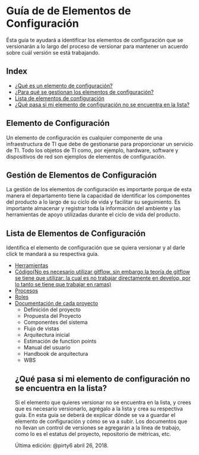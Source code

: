 # Guía de de Elementos de Configuración
Ésta guía te ayudará a identificar los elementos de configuración que se versionarán a lo largo del proceso  de versionar para mantener un acuerdo sobre cuál versión se está trabajando. 

## Index
* [¿Qué es un elemento de configuración?](#Elemento)
* [¿Para qué se gestionan los elementos de configuración?](#Gestion)
* [Lista de elementos de configuración](#Lista)
* [¿Qué pasa si mi elemento de configuración no se encuentra en la lista?](#No)

<a id="Elemento"></a>
## Elemento de Configuración
Un elemento de configuración es cualquier componente de una infraestructura de TI que debe de gestionarse para proporcionar un servicio de TI. Todo los objetos de TI como, por ejemplo, hardware, software y dispositivos de red son ejemplos de elementos de configuración.

<a id="Gestion"></a>
## Gestión de Elementos de Configuración
La gestión de los elementos de configuración es importante porque de esta manera el departamento tiene la capacidad de identificar los componentes del producto a lo largo de su ciclo de vida y facilitar su seguimiento. Es importante almacenar y registrar toda la información del ambiente y las herramientas de apoyo utilizadas durante el ciclo de vida del producto.


<a id="Lista"></a>
## Lista de Elementos de Configuración
Identifica el elemento de configuración que se quiera versionar y al darle click te mandará a su respectiva guía.
<ul>
 <li>
  <a href="https://github.com/CaveLabs-1/Wiki/blob/master/Configuracion/Guias/Guia%20Herramientas.md">
   Herramientas
  </a>
 </li>
 <li>
  <a href="https://support.gitkraken.com/git-workflows-and-extensions/git-flow">
   Código(No es necesario utilizar gitflow, sin embargo la teoría de gitflow se tiene que utilizar: la cual es no trabajar directamente en develop, por lo tanto se tiene que trabajar en ramas)
  </a>
 </li>
 <li>
  <a href="https://github.com/CaveLabs-1/Wiki/blob/master/Configuracion/Guias/Guia%20Procesos.md">
   Procesos
  </a>
 </li>
 <li>
  <a href="https://github.com/CaveLabs-1/Wiki/blob/master/Configuracion/Guias/Guia%20Roles.md">
   Roles
  </a>
 </li>
 <li>
  <a href="https://github.com/CaveLabs-1/Wiki/blob/master/Configuracion/Guias/Guia%20Proyecto.md">
   Documentación de cada proyecto
  </a>
  <ul>
   <li>Definición del proyecto</li>
   <li>Propuesta del Proyecto</li>
   <li>Componentes del sistema</li>
   <li>Flujo de vistas</li>
   <li>Arquitectura inicial</li>
   <li>Estimación de function points</li>
   <li>Manual del usuario</li>
   <li>Handbook de arquitectura</li>
   <li>WBS</li>
  </ul>
   
 <a id="No"></a>
 ## ¿Qué pasa si mi elemento de configuración no se encuentra en la lista?
 Si el elemento que quieres versionar no se encuentra en la lista, y crees que es necesario versionarlo, agrégalo a la lista y crea su respectiva guía. En esta guía se deberá de explicar dónde se va a guardar el elemento de configuración y cómo se va a subir. Los documentos que no llevan un control de versiones se agregarán a la línea de trabajo, como lo es el estatus del proyecto, repositorio de métricas, etc.


Última edición: @pirty6 abril 26, 2018.
